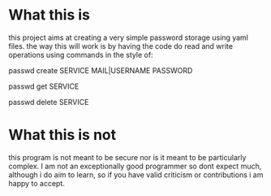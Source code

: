 # What this is

this project aims at creating a very simple password storage using yaml files.
the way this will work is by having the code do read and write operations using commands
in the style of:

passwd create SERVICE MAIL|USERNAME PASSWORD

passwd get SERVICE

passwd delete SERVICE

# What this is not

this program is not meant to be secure nor is it meant to be particularly complex.
I am not an exceptionally good programmer so dont expect much, although i do aim to learn,
so if you have valid criticism or contributions i am happy to accept.
